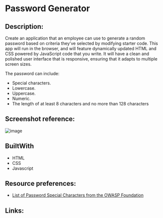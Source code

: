 # Password Generator

## Description: 

Create an application that an employee can use to generate a random password based on criteria they’ve selected by modifying starter code. This app will run in the browser, and will feature dynamically updated HTML and CSS powered by JavaScript code that you write. It will have a clean and polished user interface that is responsive, ensuring that it adapts to multiple screen sizes.

The password can include:
* Special characters.
* Lowercase.
* Uppercase. 
* Numeric.
* The length of at least 8 characters and no more than 128 characters

## Screenshot reference:
![image](https://user-images.githubusercontent.com/68761490/96353263-3ae66200-107f-11eb-9f32-15581e9095dd.png)

## BuiltWith

* HTML
* CSS
* Javascript

## Resource preferences:

 * [List of Password Special Characters from the OWASP Foundation](https://www.owasp.org/index.php/Password_special_characters)

## Links:




